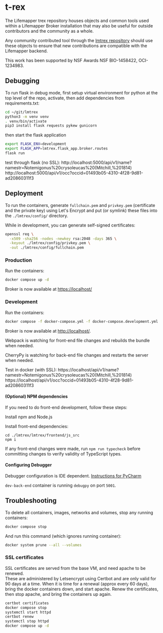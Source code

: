 # t-rex

The Lifemapper trex repository houses objects and common tools used within a
Lifemapper Broker installation that may also be useful for outside
contributors and the community as a whole.

Any community contributed tool through the
[lmtrex repository](https://github.com/lifemapper/lmtrex/) should
use these objects to ensure that new contributions are compatible with the
Lifemapper backend.

This work has been supported by NSF Awards NSF BIO-1458422, OCI-1234983.

## Debugging


To run flask in debug mode, first setup virtual environment for python at the 
top level of the repo, activate, then add dependencies from requirements.txt:

```zsh
cd ~/git/lmtrex
python3 -m venv venv
. venv/bin/activate
pip3 install flask requests pykew gunicorn
```

then start the flask application

```zsh
export FLASK_ENV=development
export FLASK_APP=lmtrex.flask_app.broker.routes
flask run
```

test through flask (no SSL):
http://localhost:5000/api/v1/name?namestr=Notemigonus%20crysoleucas%20(Mitchill,%201814)
http://localhost:5000/api/v1/occ?occid=01493b05-4310-4f28-9d81-ad20860311f3


## Deployment

To run the containers, generate `fullchain.pem` and `privkey.pem` (certificate
and the private key) using Let's Encrypt and put (or symlink) these files into the
`./lmtrex/config/` directory.

While in development, you can generate self-signed certificates:

```zsh
openssl req \
  -x509 -sha256 -nodes -newkey rsa:2048 -days 365 \
  -keyout ./lmtrex/config/privkey.pem \
  -out ./lmtrex/config/fullchain.pem
```

### Production

Run the containers:

```zsh
docker compose up -d
```

Broker is now available at [https://localhost/](https://localhost:443)

### Development

Run the containers:

```zsh
docker compose -f docker-compose.yml -f docker-compose.development.yml up
```

Broker is now available at [http://localhost/](http://localhost:443).

Webpack is watching for front-end file changes and rebuilds the bundle when
needed.

CherryPy is watching for back-end file changes and restarts the server when
needed.

Test in docker (with SSL):
https://localhost/api/v1/name?namestr=Notemigonus%20crysoleucas%20(Mitchill,%201814)
https://localhost/api/v1/occ?occid=01493b05-4310-4f28-9d81-ad20860311f3

#### (Optional) NPM dependencies

If you need to do front-end development, follow these steps:

Install npm and Node.js

Install front-end dependencies:

```
cd ./lmtrex/lmtrex/frontend/js_src
npm i
```

If any front-end changes were made, run `npm run typecheck` before
committing changes to verify validity of TypeScript types.

#### Configuring Debugger

Debugger configuration is IDE dependent. [Instructions for
PyCharm](https://kartoza.com/en/blog/using-docker-compose-based-python-interpreter-in-pycharm/)

`dev-back-end` container is running `debugpy` on port `5001`.

## Troubleshooting

To delete all containers, images, networks and volumes, stop any running
containers:

```zsh
docker compose stop
```

And run this command (which ignores running container):

```zsh
docker system prune --all --volumes
```

### SSL certificates

SSL certificates are served from the base VM, and need apache to be renewed.  
These are administered by Letsencrypt using Certbot and are only valid for 90 days at
a time. When it is time for a renewal (approx every 60 days), bring the docker
containers down, and start apache. Renew the certificates, then stop apache,
and bring the containers up again.

```zsh
certbot certificates
docker compose stop
systemctl start httpd
certbot renew
systemctl stop httpd
docker compose up -d
```
